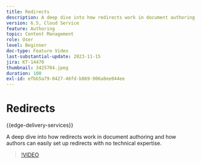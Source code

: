 ```yaml
---
title: Redirects
description: A deep dive into how redirects work in document authoring and how authors can easily set up redirects with no technical expertise.
version: 6.5, Cloud Service
feature: Authoring
topic: Content Management
role: User
level: Beginner
doc-type: Feature Video
last-substantial-update: 2023-11-15
jira: KT-14470
thumbnail: 3425704.jpeg
duration: 100
exl-id: efbb5a79-0427-46fd-b869-906a8ee044ee
---
```

# Redirects

{{edge-delivery-services}}

A deep dive into how redirects work in document authoring and how authors can easily set up redirects with no technical expertise.

>[!VIDEO](https://video.tv.adobe.com/v/3425704/?learn=on)
